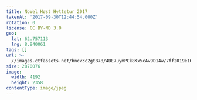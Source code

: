 ```yaml
---
title: NoVel Høst Hyttetur 2017
takenAt: '2017-09-30T12:44:54.000Z'
rotation: 0
license: CC BY-ND 3.0
geo:
  lat: 62.757113
  lng: 8.840061
tags: []
url: >-
  //images.ctfassets.net/bncv3c2gt878/4DE7uymPCk8Kx5cAv9D14w/7ff2019e16a0388fd82f2a08414b97f8/novel-hst-hyttetur-2017_23585119658_o
size: 2870076
image:
  width: 4192
  height: 2358
contentType: image/jpeg
---
```


